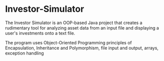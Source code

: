 # Investor-Simulator
The Investor Simulator is an OOP-based Java project that creates a rudimentary tool for analyzing asset data from an input file and displaying a user's investments onto a text file.

The program uses Object-Oriented Programming principles of Encapsulation, Inheritance and Polymorphism, file input and output, arrays, exception handling
